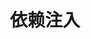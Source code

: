 ---
title: 依赖注入
lang: en-US

prev:
  text: 4、测试
  link: /posts/langages/go/4、测试
next:
  text: 6、Mocking
  link: /posts/langages/go/6、Mocking
---